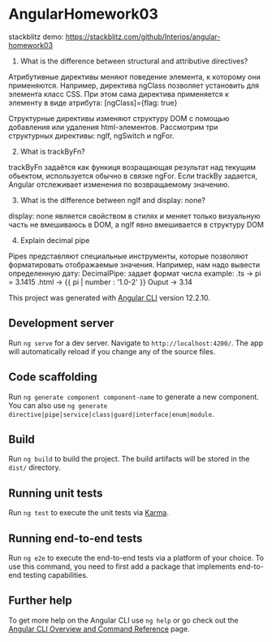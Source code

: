 # AngularHomework03

stackblitz demo: https://stackblitz.com/github/Interios/angular-homework03

1) What is the difference between structural and attributive directives?

Атрибутивные директивы меняют поведение элемента, к которому они применяются. Например, директива ngClass позволяет установить для элемента класс CSS. При этом сама директива применяется к элементу в виде атрибута: [ngClass]={flag: true}

Структурные директивы изменяют структуру DOM с помощью добавления или удаления html-элементов. Рассмотрим три структурных директивы: ngIf, ngSwitch и ngFor.

2) What is trackByFn?

trackByFn задаётся как функиця возращающая результат над текущим обьектом, используется обычно в связке ngFor.
Если trackBy задается, Angular отслеживает изменения по возвращаемому значению.

3) What is the difference between ngIf and display: none?

display: none является свойством в стилях и меняет только визуальную часть не вмешиваюсь в DOM, а ngIf явно вмешивается в структуру DOM

4) Explain decimal pipe

Pipes представляют специальные инструменты, которые позволяют форматировать отображаемые значения. Например, нам надо вывести определенную дату:
DecimalPipe: задает формат числа
example:
.ts -> pi = 3.1415
.html -> {{ pi | number : '1.0-2' }}
Ouput -> 3.14



This project was generated with [Angular CLI](https://github.com/angular/angular-cli) version 12.2.10.

## Development server

Run `ng serve` for a dev server. Navigate to `http://localhost:4200/`. The app will automatically reload if you change any of the source files.

## Code scaffolding

Run `ng generate component component-name` to generate a new component. You can also use `ng generate directive|pipe|service|class|guard|interface|enum|module`.

## Build

Run `ng build` to build the project. The build artifacts will be stored in the `dist/` directory.

## Running unit tests

Run `ng test` to execute the unit tests via [Karma](https://karma-runner.github.io).

## Running end-to-end tests

Run `ng e2e` to execute the end-to-end tests via a platform of your choice. To use this command, you need to first add a package that implements end-to-end testing capabilities.

## Further help

To get more help on the Angular CLI use `ng help` or go check out the [Angular CLI Overview and Command Reference](https://angular.io/cli) page.
